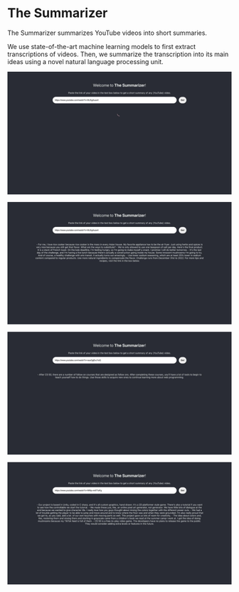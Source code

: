 # The Summarizer

The Summarizer summarizes YouTube videos into short summaries.

We use state-of-the-art machine learning models to first extract transcriptions of videos. Then, we summarize the transcription into its main ideas using a novel natural language processing unit.

![Application Screenshot](./images/1.jpeg)

![Application Screenshot](./images/2.jpeg)

![Application Screenshot](./images/3.jpeg)

![Application Screenshot](./images/4.jpeg)
